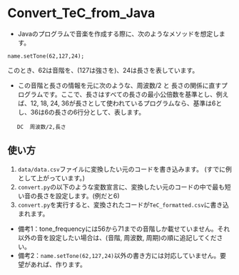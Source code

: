 # Convert_TeC_from_Java
- Javaのプログラムで音楽を作成する際に、次のようなメソッドを想定します。

`name.setTone(62,127,24);`

このとき、62は音階を、(127は強さを)、24は長さを表しています。

- この音階と長さの情報を元に次のような、周波数/2 と 長さの関係に直すプログラムです。ここで、長さはすべての長さの最小公倍数を基準とし、例えば、12, 18, 24, 36が長さとして使われているプログラムなら、基準は6とし、36は6の長さの6行分として、表します。

`   DC  周波数/2,長さ`


## 使い方
1. `data/data.csv`ファイルに変換したい元のコードを書き込みます。
(すでに例として上がっています。)
2. `convert.py`の以下のような変数宣言に、変換したい元のコードの中で最も短い音の長さを設定します。(例だと6)
3. `convert.py`を実行すると、変換されたコードが`TeC_formatted.csv`に書き込まれます。

- 備考1：tone_frequencyには56から71までの音階しか載せていません。それ以外の音を設定したい場合は、(音階, 周波数, 周期)の順に追記してください。
- 備考2：`name.setTone(62,127,24)`以外の書き方には対応していません。要望があれば、作ります。
